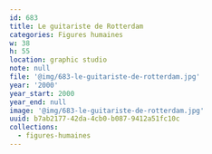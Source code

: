 ```yaml
---
id: 683
title: Le guitariste de Rotterdam
categories: Figures humaines
w: 38
h: 55
location: graphic studio
note: null
file: '@img/683-le-guitariste-de-rotterdam.jpg'
year: '2000'
year_start: 2000
year_end: null
image: '@img/683-le-guitariste-de-rotterdam.jpg'
uuid: b7ab2177-42da-4cb0-b087-9412a51fc10c
collections:
  - figures-humaines
---
```


